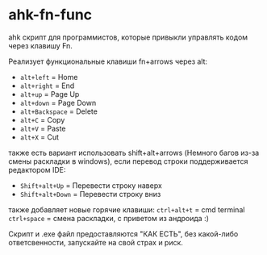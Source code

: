 # ahk-fn-func
ahk скрипт для программистов, которые привыкли управлять кодом через клавишу Fn.

Реализует функциональные клавиши fn+arrows через alt:
- `alt+left` = Home
- `alt+right` = End
- `alt+up` = Page Up
- `alt+down` = Page Down
- `alt+Backspace` = Delete
- `alt+C` = Copy
- `alt+V` = Paste
- `alt+X` = Cut

также есть вариант использовать shift+alt+arrows (Немного багов из-за смены раскладки в windows), если перевод строки поддерживается редактором IDE:
- `Shift+alt+Up` = Перевести строку наверх
- `Shift+alt+Down` = Перевести строку вниз

также добавляет новые горячие клавиши:
`ctrl+alt+t` = cmd terminal
`ctrl+space` = смена раскладки, с приветом из андроида :)

Скрипт и .exe файл предоставляются "КАК ЕСТЬ", без какой-либо ответсвенности, запускайте на свой страх и риск.
